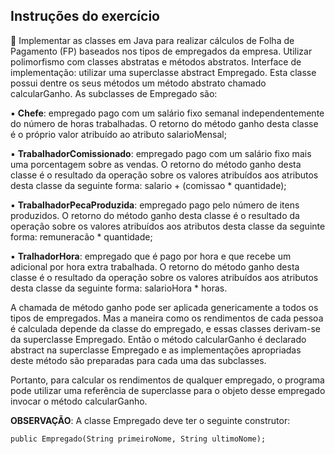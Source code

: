 ## Instruções do exercício

📝 Implementar as classes em Java para realizar cálculos de Folha de Pagamento
(FP) baseados nos tipos de empregados da empresa. Utilizar polimorfismo com
classes abstratas e métodos abstratos. Interface de implementação: utilizar uma
superclasse abstract Empregado. Esta classe possui dentre os seus
métodos um método abstrato chamado calcularGanho. As subclasses de
Empregado são:

▪ **Chefe**: empregado pago com um salário fixo semanal independentemente do
número de horas trabalhadas. O retorno do método ganho desta classe é o
próprio valor atribuído ao atributo salarioMensal;

▪ **TrabalhadorComissionado**: empregado pago com um salário fixo mais
uma porcentagem sobre as vendas. O retorno do método ganho desta classe é o
resultado da operação sobre os valores atribuídos aos atributos desta classe da
seguinte forma: salario + (comissao * quantidade);

▪ **TrabalhadorPecaProduzida**: empregado pago pelo número de itens
produzidos. O retorno do método ganho desta classe é o resultado da operação
sobre os valores atribuídos aos atributos desta classe da seguinte forma:
remuneracão * quantidade;

▪ **TralhadorHora**: empregado que é pago por hora e que recebe um adicional
por hora extra trabalhada. O retorno do método ganho desta classe é o resultado
da operação sobre os valores atribuídos aos atributos desta classe da seguinte
forma: salarioHora * horas.

A chamada de método ganho pode ser aplicada genericamente a todos os tipos de
empregados. Mas a maneira como os rendimentos de cada pessoa é calculada
depende da classe do empregado, e essas classes derivam-se da superclasse
Empregado. Então o método calcularGanho é declarado abstract na
superclasse Empregado e as implementações apropriadas deste método são
preparadas para cada uma das subclasses. 

Portanto, para calcular os rendimentos de qualquer empregado, o programa pode utilizar uma referência de superclasse para o objeto desse empregado invocar o método calcularGanho.

**OBSERVAÇÃO**: A classe Empregado deve ter o seguinte construtor:

`public Empregado(String primeiroNome, String ultimoNome);`